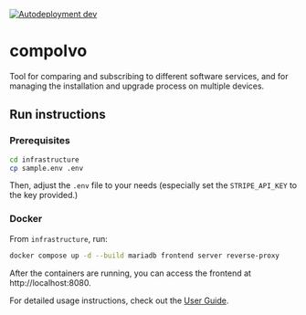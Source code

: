 [![Autodeployment dev](https://github.com/mithem/compolvo/actions/workflows/autodeployment.yml/badge.svg?branch=dev)](https://github.com/mithem/compolvo/actions/workflows/autodeployment.yml)

# compolvo

Tool for comparing and subscribing to different software services, and for managing the installation
and upgrade process on multiple devices.

## Run instructions

### Prerequisites

```bash
cd infrastructure
cp sample.env .env
```

Then, adjust the `.env` file to your needs (especially set the `STRIPE_API_KEY` to the key
provided.)

### Docker

From `infrastructure`, run:

```bash
docker compose up -d --build mariadb frontend server reverse-proxy
```

After the containers are running, you can access the frontend at http://localhost:8080.

For detailed usage instructions, check out the [User Guide](documentation/user_guide.md).